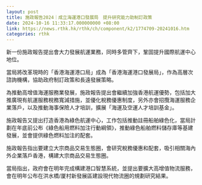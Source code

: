 ```yaml
---
layout: post
title: 施政報告2024｜成立海運港口發展局　提升研究能力助制訂政策
date: 2024-10-16 11:33:17.000000000 +08:00
link: https://news.rthk.hk/rthk/ch/component/k2/1774709-20241016.htm
categories: rthk
---
```


新一份施政報告提出會大力發展航運業務，同時多管齊下，鞏固提升國際航運中心地位。

當局將改革現時的「香港海運港口局」成為「香港海運港口發展局」，作為高層次諮詢機構，協助政府制訂政策和長遠發展策略。

為推動高增值海運服務業發展，施政報告提出會繼續加強香港航運優勢，包括加大推廣現有航運服務稅務寬減措施，並優化稅務優惠制度，另外亦會招攬海運服務企業落戶，以及推動海事保險人才培訓，擴展「海運及空運人才培訓基金」。

施政報告又提出打造香港為綠色航運中心，工作包括推動註冊船舶綠色化，當局計劃在年底前公布《綠色船用燃料加注行動綱領》，推動綠色船舶燃料儲存庫等基建發展，並會提供綠色燃料加注的配套。

施政報告指出要建立大宗商品交易生態圈，會研究稅務優惠和配套，吸引相關海內外企業落戶香港，構建大宗商品交易生態圈。

當局指出，政府會在明年完成構建港口智慧系統，並提出要擴大高增值物流服務，會在明年公布在洪水橋/厦村新發展區建設現代物流圈的規劃研究結果。
